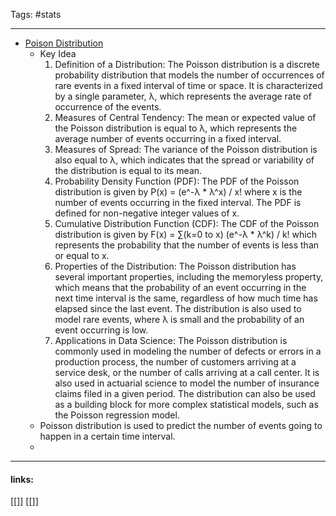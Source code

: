 
Tags: #stats 

------------------------------------------

- [Poison Distribution](https://en.wikipedia.org/wiki/Poisson_distribution)
    - Key Idea
        1. Definition of a Distribution:
        The Poisson distribution is a discrete probability distribution that models the number of occurrences of rare events in a fixed interval of time or space. It is characterized by a single parameter, λ, which represents the average rate of occurrence of the events.
        2. Measures of Central Tendency:
        The mean or expected value of the Poisson distribution is equal to λ, which represents the average number of events occurring in a fixed interval.
        3. Measures of Spread:
        The variance of the Poisson distribution is also equal to λ, which indicates that the spread or variability of the distribution is equal to its mean.
        4. Probability Density Function (PDF):
        The PDF of the Poisson distribution is given by P(x) = (e^-λ * λ^x) / x! where x is the number of events occurring in the fixed interval. The PDF is defined for non-negative integer values of x.
        5. Cumulative Distribution Function (CDF):
        The CDF of the Poisson distribution is given by F(x) = ∑(k=0 to x) (e^-λ * λ^k) / k! which represents the probability that the number of events is less than or equal to x.
        6. Properties of the Distribution:
        The Poisson distribution has several important properties, including the memoryless property, which means that the probability of an event occurring in the next time interval is the same, regardless of how much time has elapsed since the last event. The distribution is also used to model rare events, where λ is small and the probability of an event occurring is low.
        7. Applications in Data Science:
        The Poisson distribution is commonly used in modeling the number of defects or errors in a production process, the number of customers arriving at a service desk, or the number of calls arriving at a call center. It is also used in actuarial science to model the number of insurance claims filed in a given period. The distribution can also be used as a building block for more complex statistical models, such as the Poisson regression model.
    - Poisson distribution is used to predict the number of events going to happen in a certain time interval.
    - 


---------------------
#### links:
[[]]
[[]]